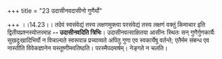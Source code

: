 +++
title = "23 उदासीनवदासीनो गुणैर्यो"

+++
।।14.23।। तदेवं स्वसंवेद्यं तस्य लक्षणमुक्त्वा परसंवेद्यं तस्य लक्षणं
वक्तुं किमाचार इति द्वितीयप्रश्नस्योत्तरमाह **-- उदासीनवदिति त्रिभिः**।
उदासीनवत्साक्षितया आसीनः स्थितः सन् गुणैर्गुणकार्यैः सुखदुःखादिभिर्यो न
विचाल्यते स्वरूपान्न प्रच्याव्यते अपितु गुणा एव स्वकार्येषु वर्तन्ते;
एतैर्मम संबन्ध एव नास्तीति विवेकज्ञानेन यस्तूष्णीमवतिष्ठति।
परस्मैपदमार्षम्। नेङ्गते न चलति।
